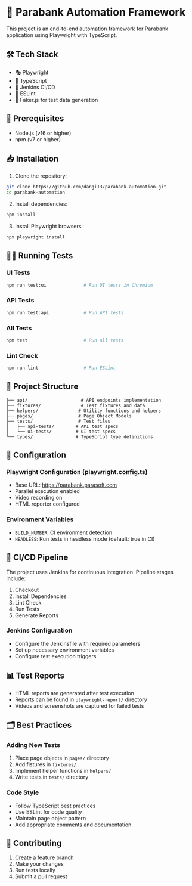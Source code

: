 # 🏦 Parabank Automation Framework

This project is an end-to-end automation framework for Parabank application using Playwright with TypeScript.

## 🛠️ Tech Stack

- 🎭 Playwright
- 📝 TypeScript
- 🔄 Jenkins CI/CD
- 🎯 ESLint
- 🎪 Faker.js for test data generation

## 🚀 Prerequisites

- Node.js (v16 or higher)
- npm (v7 or higher)

## 📥 Installation

1. Clone the repository:
```bash
git clone https://github.com/dangi13/parabank-automation.git
cd parabank-automation
```

2. Install dependencies:
```bash
npm install
```

3. Install Playwright browsers:
```bash
npx playwright install
```

## 🏃‍♂️ Running Tests

### UI Tests
```bash
npm run test:ui              # Run UI tests in Chromium
```

### API Tests
```bash
npm run test:api             # Run API tests
```

### All Tests
```bash
npm test                     # Run all tests
```

### Lint Check
```bash
npm run lint                 # Run ESLint
```

## 📁 Project Structure

```
├── api/                    # API endpoints implementation
├── fixtures/               # Test fixtures and data
├── helpers/               # Utility functions and helpers
├── pages/                 # Page Object Models
├── tests/                 # Test files
│   ├── api-tests/        # API test specs
│   └── ui-tests/         # UI test specs
└── types/                # TypeScript type definitions
```

## 🔧 Configuration

### Playwright Configuration (playwright.config.ts)
- Base URL: https://parabank.parasoft.com
- Parallel execution enabled
- Video recording on
- HTML reporter configured

### Environment Variables
- `BUILD_NUMBER`: CI environment detection
- `HEADLESS`: Run tests in headless mode (default: true in CI)

## 🔄 CI/CD Pipeline

The project uses Jenkins for continuous integration. Pipeline stages include:

1. Checkout
2. Install Dependencies
3. Lint Check
4. Run Tests
5. Generate Reports

### Jenkins Configuration
- Configure the Jenkinsfile with required parameters
- Set up necessary environment variables
- Configure test execution triggers

## 📊 Test Reports

- HTML reports are generated after test execution
- Reports can be found in `playwright-report/` directory
- Videos and screenshots are captured for failed tests

## 🗂️ Best Practices

### Adding New Tests
1. Place page objects in `pages/` directory
2. Add fistures in `fixtures/`
3. Implement helper functions in `helpers/`
4. Write tests in `tests/` directory

### Code Style
- Follow TypeScript best practices
- Use ESLint for code quality
- Maintain page object pattern
- Add appropriate comments and documentation

## 🤝 Contributing

1. Create a feature branch
2. Make your changes
3. Run tests locally
4. Submit a pull request